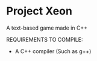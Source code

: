 # Project Xeon
A text-based game made in C++

REQUIREMENTS TO COMPILE:

- A C++ compiler (Such as g++)
